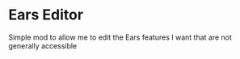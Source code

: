 # Ears Editor

Simple mod to allow me to edit the Ears features I want that are not generally accessible
